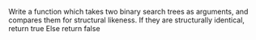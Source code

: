 Write a function which takes two binary search trees as arguments, and compares them for structural likeness.
If they are structurally identical, return true
Else return false
